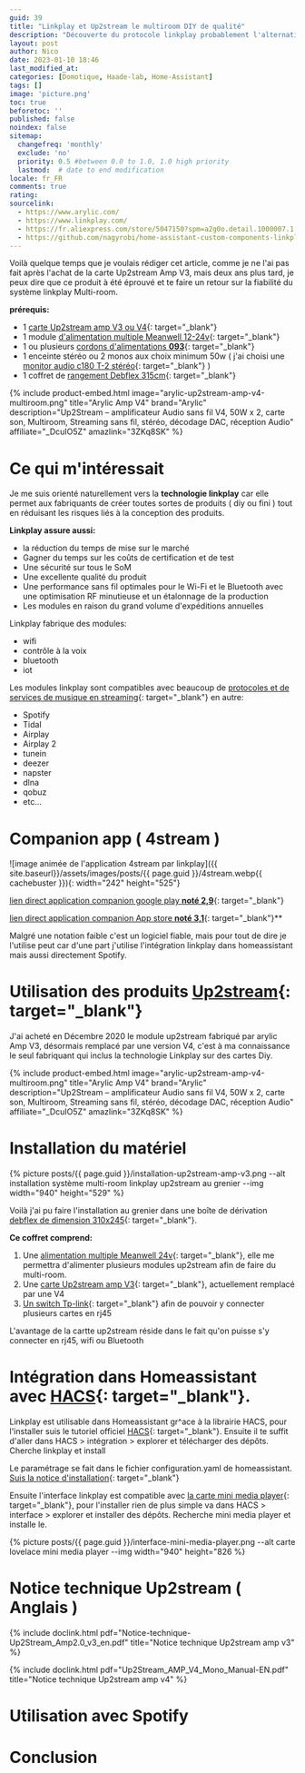 ```yaml
---
guid: 39
title: "Linkplay et Up2stream le multiroom DIY de qualité"
description: "Découverte du protocole linkplay probablement l'alternative qualité prix la plus intéressante pour faire du multiroom face à airplay et sonos entre autres, le tout intégré dans homeassistant."
layout: post
author: Nico
date: 2023-01-10 18:46
last_modified_at: 
categories: [Domotique, Haade-lab, Home-Assistant]
tags: []
image: 'picture.png'
toc: true
beforetoc: ''
published: false
noindex: false
sitemap:
  changefreq: 'monthly'
  exclude: 'no'
  priority: 0.5 #between 0.0 to 1.0, 1.0 high priority
  lastmod:  # date to end modification
locale: fr_FR
comments: true
rating:  
sourcelink:
  - https://www.arylic.com/
  - https://www.linkplay.com/
  - https://fr.aliexpress.com/store/5047150?spm=a2g0o.detail.1000007.1.1214233a9V1zdT
  - https://github.com/nagyrobi/home-assistant-custom-components-linkplay#installation
---
```


Voilà quelque temps que je voulais rédiger cet article, comme je ne l'ai pas fait après l'achat de la carte Up2stream Amp V3, mais deux ans plus tard, je peux dire que ce produit à été éprouvé et te faire un retour sur la fiabilité du système linkplay Multi-room.

**prérequis:** 

- 1 [carte Up2stream amp V3 ou V4](https://amzn.to/3XQ1tdN){: target="_blank"}
- 1 module [d'alimentation multiple Meanwell 12-24v](https://s.click.aliexpress.com/e/_DC0ZHPD){: target="_blank"}
- 1 ou plusieurs [cordons d'alimentations **093**](https://s.click.aliexpress.com/e/_DnCLRVN){: target="_blank"}
- 1 enceinte stéréo ou 2 monos aux choix minimum 50w ( j'ai choisi une [monitor audio c180 T-2 stéréo](https://www.monitoraudio.com/en/product-ranges/core/c180-t2/){: target="_blank"} )
- 1 coffret de [rangement Debflex 315cm](https://amzn.to/3CMTNAR){: target="_blank"}

{% include product-embed.html image="arylic-up2stream-amp-v4-multiroom.png" title="Arylic Amp V4" brand="Arylic" description="Up2Stream – amplificateur Audio sans fil V4, 50W x 2, carte son, Multiroom, Streaming sans fil, stéréo, décodage DAC, réception Audio" affiliate="_DcuIO5Z" amazlink="3ZKq8SK" %}


# Ce qui m'intéressait 

Je me suis orienté naturellement vers la **technologie linkplay** car elle permet aux fabriquants de créer toutes sortes de produits ( diy ou fini ) tout en réduisant les risques liés à la conception des produits.

**Linkplay assure aussi:**

- la réduction du temps de mise sur le marché
- Gagner du temps sur les coûts de certification et de test
- Une sécurité sur tous le SoM
- Une excellente qualité du produit
- Une performance sans fil optimales pour le Wi-Fi et le Bluetooth avec une optimisation RF minutieuse et un étalonnage de la production
- Les modules en raison du grand volume d'expéditions annuelles

Linkplay fabrique des modules:

- wifi
- contrôle à la voix
- bluetooth
- iot

Les modules linkplay sont compatibles avec beaucoup de [protocoles et de services de musique en streaming](https://www.linkplay.com/app){: target="_blank"} en autre:

- Spotify
- Tidal
- Airplay
- Airplay 2
- tunein
- deezer
- napster
- dlna
- qobuz
- etc...

#  Companion app ( 4stream )

![image animée de l'application 4stream par linkplay]({{ site.baseurl}}/assets/images/posts/{{ page.guid }}/4stream.webp{{ cachebuster }}){: width="242" height="525"}

[lien direct application companion google play **noté 2,9**](https://play.google.com/store/apps/details?id=com.wifiaudio.Stream&hl=fr&gl=US&pli=1){: target="_blank"}

[lien direct application companion App store **noté 3,1**](https://apps.apple.com/fr/app/4stream/id1446722739){: target="_blank"}**

Malgré une notation faible c'est un logiciel fiable, mais pour tout de dire je l'utilise peut car d'une part j'utilise l'intégration linkplay dans homeassistant mais aussi directement Spotify.

# Utilisation des produits [Up2stream](https://fr.aliexpress.com/store/5047150?spm=a2g0o.detail.1000007.1.1214233a9V1zdT){: target="_blank"}

J'ai acheté en Décembre 2020 le module up2stream fabriqué par arylic Amp V3, désormais remplacé par une version V4, c'est à ma connaissance le seul fabriquant qui inclus la technologie Linkplay sur des cartes Diy.

{% include product-embed.html image="arylic-up2stream-amp-v4-multiroom.png" title="Arylic Amp V4" brand="Arylic" description="Up2Stream – amplificateur Audio sans fil V4, 50W x 2, carte son, Multiroom, Streaming sans fil, stéréo, décodage DAC, réception Audio" affiliate="_DcuIO5Z" amazlink="3ZKq8SK" %}

# Installation du matériel

{% picture posts/{{ page.guid }}/installation-up2stream-amp-v3.png --alt installation système multi-room linkplay up2stream au grenier --img width="940" height="529" %}

Voilà j'ai pu faire l'installation au grenier dans une boîte de dérivation [debflex de dimension 310x245](https://amzn.to/3CMTNAR){: target="_blank"}.

**Ce coffret comprend:**

1. Une [alimentation multiple Meanwell 24v](https://s.click.aliexpress.com/e/_DC0ZHPD){: target="_blank"}, elle me permettra d'alimenter plusieurs modules up2stream afin de faire du multi-room.
2. Une [carte Up2stream amp V3](https://amzn.to/3XQ1tdN){: target="_blank"}, actuellement remplacé par une V4
3. [Un switch Tp-link](https://amzn.to/3ZAThj4){: target="_blank"} afin de pouvoir y connecter plusieurs cartes en rj45

L'avantage de la cartte up2stream réside dans le fait qu'on puisse s'y connecter en rj45, wifi ou Bluetooth

# Intégration dans Homeassistant avec [HACS](https://github.com/hacs/integration){: target="_blank"}.

Linkplay est utilisable dans Homeassistant gr^ace à la librairie HACS, pour l'installer suis le tutoriel officiel [HACS](https://github.com/hacs/integration){: target="_blank"}. 
Ensuite il te suffit d'aller dans HACS > intégration > explorer et télécharger des dépôts.
Cherche linkplay et install

Le paramétrage se fait dans le fichier configuration.yaml de homeassistant.
[Suis la notice d'installation](https://github.com/nagyrobi/home-assistant-custom-components-linkplay#installation){: target="_blank"}

Ensuite l'interface linkplay est compatible avec [la carte mini media player](https://github.com/kalkih/mini-media-player){: target="_blank"}, pour l'installer rien de plus simple va dans HACS > interface > explorer et installer des dépôts.
Recherche mini media player et installe le.

{% picture posts/{{ page.guid }}/interface-mini-media-player.png --alt carte lovelace mini media player --img width="940" height="826 %}


# Notice technique Up2stream ( Anglais )

{% include doclink.html pdf="Notice-technique-Up2Stream_Amp2.0_v3_en.pdf" title="Notice technique Up2stream amp v3" %}

{% include doclink.html pdf="Up2Stream_AMP_V4_Mono_Manual-EN.pdf" title="Notice technique Up2stream amp v4" %}


# Utilisation avec Spotify

# Conclusion




